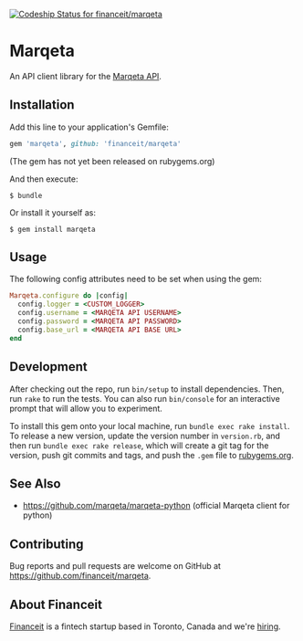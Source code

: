 [ ![Codeship Status for
financeit/marqeta](https://app.codeship.com/projects/c728ce40-d950-0136-6a02-660e8e347b40/status?branch=master)](https://app.codeship.com/projects/317336)

# Marqeta

An API client library for the [Marqeta API][marqeta_api].

## Installation

Add this line to your application's Gemfile:

```ruby
gem 'marqeta', github: 'financeit/marqeta'
```

(The gem has not yet been released on rubygems.org)

And then execute:

    $ bundle

Or install it yourself as:

    $ gem install marqeta

## Usage

The following config attributes need to be set when using the gem:

```ruby
Marqeta.configure do |config|
  config.logger = <CUSTOM_LOGGER>
  config.username = <MARQETA API USERNAME>
  config.password = <MARQETA API PASSWORD>
  config.base_url = <MARQETA API BASE URL>
end
```

## Development

After checking out the repo, run `bin/setup` to install dependencies. Then, run `rake` to run the tests. You can also run `bin/console` for an interactive prompt that will allow you to experiment.

To install this gem onto your local machine, run `bundle exec rake install`. To release a new version, update the version number in `version.rb`, and then run `bundle exec rake release`, which will create a git tag for the version, push git commits and tags, and push the `.gem` file to [rubygems.org](https://rubygems.org).

## See Also

* https://github.com/marqeta/marqeta-python (official Marqeta client for python)

## Contributing

Bug reports and pull requests are welcome on GitHub at https://github.com/financeit/marqeta.

## About Financeit

[Financeit] is a fintech startup based in Toronto, Canada and we're [hiring].

[marqeta_api]: https://www.marqeta.com/api
[financeit]: https://www.financeit.io/
[hiring]: https://www.financeit.io/careers
